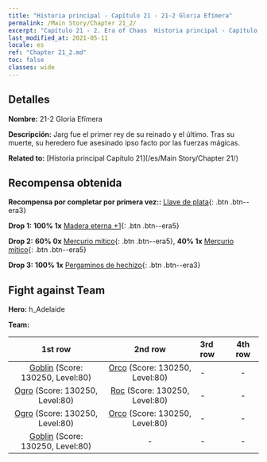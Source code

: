 ```yaml
---
title: "Historia principal - Capítulo 21 - 21-2 Gloria Efímera"
permalink: /Main Story/Chapter 21_2/
excerpt: "Capítulo 21 - 2. Era of Chaos  Historia principal - Capítulo 21_2. 21-2 Gloria Efímera"
last_modified_at: 2021-05-11
locale: es
ref: "Chapter 21_2.md"
toc: false
classes: wide
---
```


## Detalles

 **Nombre:** 21-2 Gloria Efímera

 **Descripción:** Jarg fue el primer rey de su reinado y el último. Tras su muerte, su heredero fue asesinado ipso facto por las fuerzas mágicas.

 **Related to:** [Historia principal Capítulo 21](/es/Main Story/Chapter 21/)

## Recompensa obtenida

 **Recompensa por completar por primera vez::** [Llave de plata](/ItemsES/con_693/){: .btn .btn--era3}

 **Drop 1:** **100% 1x** [Madera eterna +1](/ItemsES/mat_69/){: .btn .btn--era5}

 **Drop 2:** **60% 0x** [Mercurio mítico](/ItemsES/mat_63/){: .btn .btn--era5}, **40% 1x** [Mercurio mítico](/ItemsES/mat_63/){: .btn .btn--era5}

 **Drop 3:** **100% 1x** [Pergaminos de hechizo](/ItemsES/con_694/){: .btn .btn--era3}


## Fight against Team
 **Hero:** h_Adelaide

 **Team:**


  | 1st row | 2nd row | 3rd row | 4th row |
  |:----:|:----:|:----|:----:|
  | [Goblin](/es/units/Goblin/) (Score: 130250, Level:80)  | [Orco](/es/units/Orc/) (Score: 130250, Level:80)  | - | - |
  | [Ogro](/es/units/Ogre/) (Score: 130250, Level:80)  | [Roc](/es/units/Roc/) (Score: 130250, Level:80)  | - | - |
  | [Ogro](/es/units/Ogre/) (Score: 130250, Level:80)  | [Orco](/es/units/Orc/) (Score: 130250, Level:80)  | - | - |
  | [Goblin](/es/units/Goblin/) (Score: 130250, Level:80)  | - | - | - |


